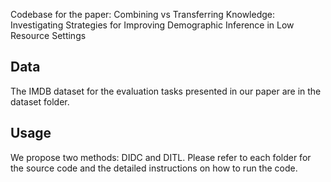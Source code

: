 Codebase for the paper: Combining vs Transferring Knowledge: Investigating Strategies for Improving Demographic Inference in Low Resource Settings

## Data
The IMDB dataset for the evaluation tasks presented in our paper are in the dataset folder.

## Usage
We propose two methods: DIDC and DITL. Please refer to each folder for the source code and the detailed instructions on how to run the code.
